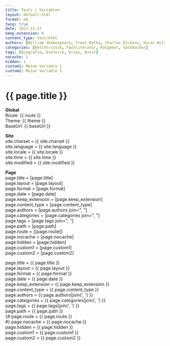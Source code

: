 ```yaml
---
title: Tests / Variablen
layout: default.html
format: md
twig: true
date: 2013-12-27
keep_extension: 0
content_type: text/html
authors: [William Shakespeare, Franz Kafka, Charles Dickens, Oscar Wilde]
categories: [Belletristik, Fachliteratur, Ratgeber, Sachbücher]
tags: [Biografie, Esoterik, Krimi, Kunst]
nocache: 1
hidden: 1
custom1: Meine Variable 1
custom2: Meine Variable 2
---
```


# {{ page.title }}

**Global**<br>
Route: {{ route }}<br>
Theme: {{ theme }}<br>
BaseUrl: {{ baseUrl }}<br>

**Site**<br>
site.charset = {{ site.charset }}<br>
site.language = {{ site.language }}<br>
site.locale = {{ site.locale }}<br>
site.time = {{ site.time }}<br>
site.modified = {{ site.modified }}<br>


**Page**<br>
page.title = [page.title]<br>
page.layout = [page.layout]<br>
page.format = [page.format]<br>
page.date = [page.date]<br>
page.keep_extension = [page.keep_extension]<br>
page.content_type = [page.content_type]<br>
page.authors = [page.authors join=", "]<br>
page.categories = [page.categories join=", "]<br>
page.tags = [page.tags join=", "]<br>
page.path = [page.path]<br>
page.route = [[page.route]]<br>
page.nocache = [page.nocache]<br>
page.hidden = [page.hidden]<br>
page.custom1 = [page.custom1]<br>
page.custom2 = [page.custom2]<br>

page.title = {{ page.title }}<br>
page.layout = {{ page.layout }}<br>
page.format = {{ page.format }}<br>
page.date = {{ page.date }}<br>
page.keep_extension = {{ page.keep_extension }}<br>
page.content_type = {{ page.content_type }}<br>
page.authors = {{ page.authors|join(', ') }}<br>
page.categories = {{ page.categories|join(', ') }}<br>
page.tags = {{ page.tags|join(', ') }}<br>
page.path = {{ page.path }}<br>
{# page.route = {{ page.route }}<br> #}
page.nocache = {{ page.nocache }}<br>
page.hidden = {{ page.hidden }}<br>
page.custom1 = {{ page.custom1 }}<br>
page.custom2 = {{ page.custom2 }}<br>
